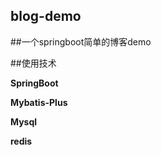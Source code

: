 ## blog-demo

##一个springboot简单的博客demo

##使用技术

**SpringBoot**

**Mybatis-Plus**

**Mysql**

**redis**

